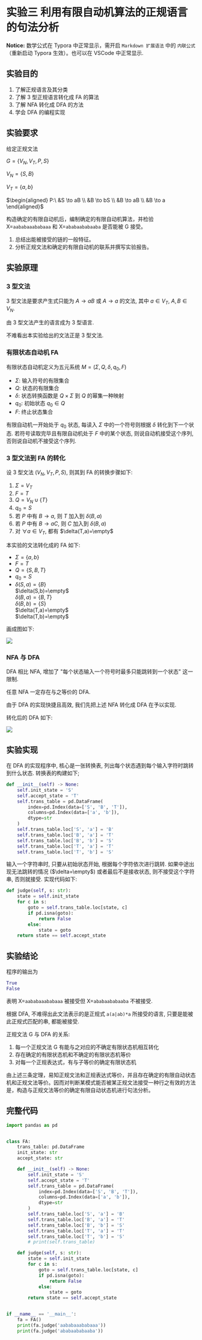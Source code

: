 # 实验三 利用有限自动机算法的正规语言的句法分析

**Notice:** 数学公式在 Typora 中正常显示，需开启 `Markdown 扩展语法` 中的 `内联公式` （重新启动 Typora 生效）。也可以在 VSCode 中正常显示.

## 实验目的

1. 了解正规语言及其分类
2. 了解 3 型正规语言转化成 FA 的算法
3. 了解 NFA 转化成 DFA 的方法
4. 学会 DFA 的编程实现

## 实验要求

给定正规文法

$G=\{V_N,V_T,P,S\}$

$V_N=\{S,B\}$

$V_T=\{a,b\}$

$\begin{aligned}
P:\ &S \to aB \\
    &B \to bS \\
    &B \to aB \\
    &B \to a
\end{aligned}$

构造确定的有限自动机后，编制确定的有限自动机算法，并检验 X=`aababaaababaaa` 和 X=`ababaababaaba` 是否能被 G 接受。

1. 总结出能被接受的链的一般特征。
2. 分析正规文法和确定的有限自动机的联系并撰写实验报告。

## 实验原理

### 3 型文法

3 型文法是要求产生式只能为 $A\to aB$ 或 $A\to a$ 的文法, 其中 $a\in V_T$, $A,B \in V_N$.

由 3 型文法产生的语言成为 3 型语言.

不难看出本实验给出的文法正是 3 型文法.

### 有限状态自动机 FA

有限状态自动机定义为五元系统 $M=(\Sigma,Q,\delta,q_0,F)$

- $\Sigma$: 输入符号的有限集合
- $Q$: 状态的有限集合
- $\delta$: 状态转换函数是 $Q\times \Sigma$ 到 $Q$ 的幂集一种映射
- $q_0$: 初始状态 $q_0\in Q$
- $F$: 终止状态集合

有限自动机一开始处于 $q_0$ 状态, 每读入 $\Sigma$ 中的一个符号则根据 $\delta$ 转化到下一个状态. 若符号读取完毕且有限自动机处于 $F$ 中的某个状态, 则说自动机接受这个序列, 否则说自动机不接受这个序列.

### 3 型文法到 FA 的转化

设 3 型文法 $(V_N,V_T,P,S)$, 则其到 FA 的转换步骤如下:

1. $\Sigma=V_T$
2. $F=T$
3. $Q=V_N \cup \{T\}$
4. $q_0=S$
5. 若 $P$ 中有 $B\to a$, 则 $T$ 加入到 $\delta(B,a)$
6. 若 $P$ 中有 $B\to aC$, 则 $C$ 加入到 $\delta(B,a)$
7. 对 $\forall a \in V_T$, 都有 $\delta(T,a)=\empty$

本实验的文法转化成的 FA 如下:

- $\Sigma=\{a,b\}$
- $F=T$
- $Q=\{S,B,T\}$
- $q_0=S$
- $\delta(S,a)=\{B\}$\
  $\delta(S,b)=\empty$\
  $\delta(B,a)=\{B,T\}$\
  $\delta(B,b)=\{S\}$\
  $\delta(T,a)=\empty$\
  $\delta(T,b)=\empty$

画成图如下:

![](../pics/lab3-FA.png)

### NFA 与 DFA

DFA 相比 NFA, 增加了 "每个状态输入一个符号时最多只能跳转到一个状态" 这一限制.

任意 NFA 一定存在与之等价的 DFA.

由于 DFA 的实现快捷且高效, 我们先把上述 NFA 转化成 DFA 在予以实现.

转化后的 DFA 如下:

![](../pics/lab3-DFA.png)

## 实验实现

在 DFA 的实现程序中, 核心是一张转换表, 列出每个状态遇到每个输入字符时跳转到什么状态. 转换表的构建如下;

```python
def __init__(self) -> None:
    self.init_state = 'S'
    self.accept_state = 'T'
    self.trans_table = pd.DataFrame(
        index=pd.Index(data=['S', 'B', 'T']),
        columns=pd.Index(data=['a', 'b']),
        dtype=str
    )
    self.trans_table.loc['S', 'a'] = 'B'
    self.trans_table.loc['B', 'a'] = 'T'
    self.trans_table.loc['B', 'b'] = 'S'
    self.trans_table.loc['T', 'a'] = 'T'
    self.trans_table.loc['T', 'b'] = 'S'
```

输入一个字符串时, 只要从初始状态开始, 根据每个字符依次进行跳转. 如果中途出现无法跳转的情况 ($\delta=\empty$) 或者最后不是接收状态, 则不接受这个字符串, 否则就接受. 实现代码如下:

```python
def judge(self, s: str):
    state = self.init_state
    for c in s:
        goto = self.trans_table.loc[state, c]
        if pd.isna(goto):
            return False
        else:
            state = goto
    return state == self.accept_state
```

## 实验结论

程序的输出为

```python
True
False
```

表明 X=`aababaaababaaa` 被接受但 X=`ababaababaaba` 不被接受.

根据 DFA, 不难得出此文法表示的是正规式 `a(a|ab)*a` 所接受的语言, 只要是能被此正规式匹配的串, 都能被接受.

正规文法 G 与 DFA 的关系:

1. 每一个正规文法 G 有能与之对应的不确定有限状态机相互转化
2. 存在确定的有限状态机和不确定的有限状态机等价
3. 对每一个正规表达式，有与子等价的确定有限状态机

由上述三条定理，易知正规文法和正规表达式等价，并且存在确定的有限自动状态机和正规文法等价。因而对判断某模式能否被某正规文法接受一种行之有效的方法是，构造与正规文法等价的确定有限自动状态机进行句法分析。

## 完整代码

```python
import pandas as pd


class FA:
    trans_table: pd.DataFrame
    init_state: str
    accept_state: str

    def __init__(self) -> None:
        self.init_state = 'S'
        self.accept_state = 'T'
        self.trans_table = pd.DataFrame(
            index=pd.Index(data=['S', 'B', 'T']),
            columns=pd.Index(data=['a', 'b']),
            dtype=str
        )
        self.trans_table.loc['S', 'a'] = 'B'
        self.trans_table.loc['B', 'a'] = 'T'
        self.trans_table.loc['B', 'b'] = 'S'
        self.trans_table.loc['T', 'a'] = 'T'
        self.trans_table.loc['T', 'b'] = 'S'
        # print(self.trans_table)

    def judge(self, s: str):
        state = self.init_state
        for c in s:
            goto = self.trans_table.loc[state, c]
            if pd.isna(goto):
                return False
            else:
                state = goto
        return state == self.accept_state


if __name__ == '__main__':
    fa = FA()
    print(fa.judge('aababaaababaaa'))
    print(fa.judge('ababaababaaba'))
```
